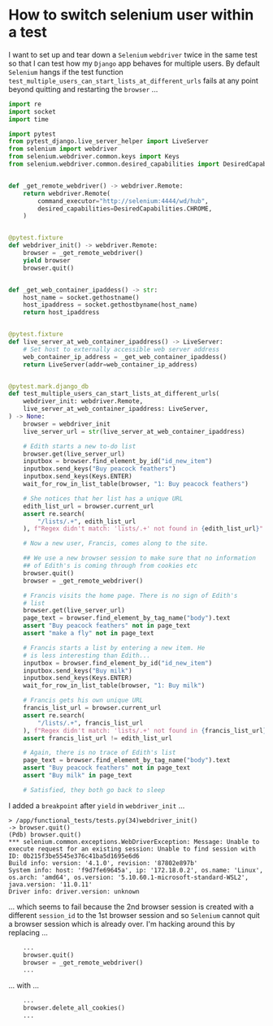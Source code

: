 # How to switch selenium user within a test

I want to set up and tear down a `Selenium` `webdriver` twice in the same test so that I can test how my `Django` app behaves for multiple users.  By default `Selenium` hangs if the test function `test_multiple_users_can_start_lists_at_different_urls` fails at any point beyond quitting and restarting the `browser` ...

```python
import re
import socket
import time

import pytest
from pytest_django.live_server_helper import LiveServer
from selenium import webdriver
from selenium.webdriver.common.keys import Keys
from selenium.webdriver.common.desired_capabilities import DesiredCapabilities


def _get_remote_webdriver() -> webdriver.Remote:
    return webdriver.Remote(
        command_executor="http://selenium:4444/wd/hub",
        desired_capabilities=DesiredCapabilities.CHROME,
    )


@pytest.fixture
def webdriver_init() -> webdriver.Remote:
    browser = _get_remote_webdriver()
    yield browser
    browser.quit()


def _get_web_container_ipaddess() -> str:
    host_name = socket.gethostname()
    host_ipaddress = socket.gethostbyname(host_name)
    return host_ipaddress


@pytest.fixture
def live_server_at_web_container_ipaddress() -> LiveServer:
    # Set host to externally accessible web server address
    web_container_ip_address = _get_web_container_ipaddess()
    return LiveServer(addr=web_container_ip_address)


@pytest.mark.django_db
def test_multiple_users_can_start_lists_at_different_urls(
    webdriver_init: webdriver.Remote,
    live_server_at_web_container_ipaddress: LiveServer,
) -> None:
    browser = webdriver_init
    live_server_url = str(live_server_at_web_container_ipaddress)

    # Edith starts a new to-do list
    browser.get(live_server_url)
    inputbox = browser.find_element_by_id("id_new_item")
    inputbox.send_keys("Buy peacock feathers")
    inputbox.send_keys(Keys.ENTER)
    wait_for_row_in_list_table(browser, "1: Buy peacock feathers")

    # She notices that her list has a unique URL
    edith_list_url = browser.current_url
    assert re.search(
        "/lists/.+", edith_list_url
    ), f"Regex didn't match: 'lists/.+' not found in {edith_list_url}"

    # Now a new user, Francis, comes along to the site.

    ## We use a new browser session to make sure that no information
    ## of Edith's is coming through from cookies etc
    browser.quit()
    browser = _get_remote_webdriver()

    # Francis visits the home page. There is no sign of Edith's
    # list
    browser.get(live_server_url)
    page_text = browser.find_element_by_tag_name("body").text
    assert "Buy peacock feathers" not in page_text
    assert "make a fly" not in page_text

    # Francis starts a list by entering a new item. He
    # is less interesting than Edith...
    inputbox = browser.find_element_by_id("id_new_item")
    inputbox.send_keys("Buy milk")
    inputbox.send_keys(Keys.ENTER)
    wait_for_row_in_list_table(browser, "1: Buy milk")

    # Francis gets his own unique URL
    francis_list_url = browser.current_url
    assert re.search(
        "/lists/.+", francis_list_url
    ), f"Regex didn't match: 'lists/.+' not found in {francis_list_url}"
    assert francis_list_url != edith_list_url

    # Again, there is no trace of Edith's list
    page_text = browser.find_element_by_tag_name("body").text
    assert "Buy peacock feathers" not in page_text
    assert "Buy milk" in page_text

    # Satisfied, they both go back to sleep
```

I added a `breakpoint` after `yield` in `webdriver_init` ...

```python-traceback
> /app/functional_tests/tests.py(34)webdriver_init()
-> browser.quit()
(Pdb) browser.quit()
*** selenium.common.exceptions.WebDriverException: Message: Unable to execute request for an existing session: Unable to find session with ID: 0b215f3be5545e376c41ba5d1695e6d6
Build info: version: '4.1.0', revision: '87802e897b'
System info: host: 'f9d7fe69645a', ip: '172.18.0.2', os.name: 'Linux', os.arch: 'amd64', os.version: '5.10.60.1-microsoft-standard-WSL2', java.version: '11.0.11'
Driver info: driver.version: unknown
```

... which seems to fail because the 2nd browser session is created with a different `session_id` to the 1st browser session and so `Selenium` cannot quit a browser session which is already over.  I'm hacking around this by replacing ...

```python
    ...
    browser.quit()
    browser = _get_remote_webdriver()
    ...
```

... with ...

```python
    ...
    browser.delete_all_cookies()
    ...
```